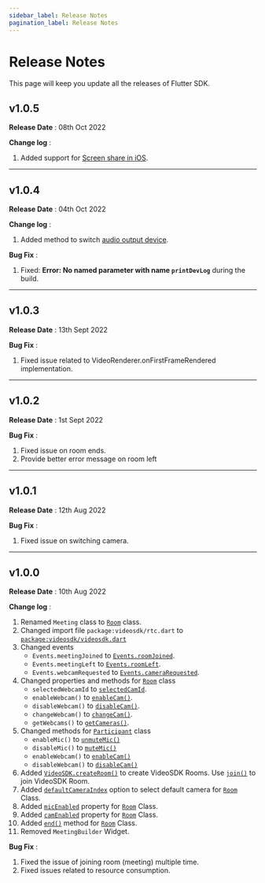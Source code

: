 ```yaml
---
sidebar_label: Release Notes
pagination_label: Release Notes
---
```


# Release Notes

This page will keep you update all the releases of Flutter SDK.

## v1.0.5

**Release Date** : 08th Oct 2022

**Change log** :

1. Added support for [Screen share in iOS](./features/screenshare.md).

---

## v1.0.4

**Release Date** : 04th Oct 2022

**Change log** :

1. Added method to switch [audio output device](./features/switch-audio-output).

**Bug Fix** :

1. Fixed: **Error: No named parameter with name `printDevLog`** during the build.

---

## v1.0.3

**Release Date** : 13th Sept 2022

**Bug Fix** :

1. Fixed issue related to VideoRenderer.onFirstFrameRendered implementation.

---

## v1.0.2

**Release Date** : 1st Sept 2022

**Bug Fix** :

1. Fixed issue on room ends.
2. Provide better error message on room left

---

## v1.0.1

**Release Date** : 12th Aug 2022

**Bug Fix** :

1. Fixed issue on switching camera.

---

## v1.0.0

**Release Date** : 10th Aug 2022

**Change log** :

1. Renamed `Meeting` class to [`Room`](../../api/sdk-reference/room-class/introduction) class.
2. Changed import file `package:videosdk/rtc.dart` to [`package:videosdk/videosdk.dart`](../../api/sdk-reference/videosdk-class/introduction)
3. Changed events
   - `Events.meetingJoined` to [`Events.roomJoined`](../../api/sdk-reference/room-class/events#roomjoined).
   - `Events.meetingLeft` to [`Events.roomLeft`](../../api/sdk-reference/room-class/events#roomleft).
   - `Events.webcamRequested` to [`Events.cameraRequested`](../../api/sdk-reference/room-class/events#camerarequested).
4. Changed properties and methods for [`Room`](../../api/sdk-reference/room-class/introduction) class
   - `selectedWebcamId` to [`selectedCamId`](../../api/sdk-reference/room-class/properties#selectedcamid).
   - `enableWebcam()` to [`enableCam()`](../../api/sdk-reference/room-class/methods#enablecam).
   - `disableWebcam()` to [`disableCam()`](../../api/sdk-reference/room-class/methods#disablecam).
   - `changeWebcam()` to [`changeCam()`](../../api/sdk-reference/room-class/methods#changecam).
   - `getWebcams()` to [`getCameras()`](../../api/sdk-reference/room-class/methods#getcameras).
5. Changed methods for [`Participant`](../../api/sdk-reference/participant-class/introduction) class
   - `enableMic()` to [`unmuteMic()`](../../api/sdk-reference/participant-class/methods#unmutemic)
   - `disableMic()` to [`muteMic()`](../../api/sdk-reference/participant-class/methods#mutemic)
   - `enableWebcam()` to [`enableCam()`](../../api/sdk-reference/participant-class/methods#enablecam)
   - `disableWebcam()` to [`disableCam()`](../../api/sdk-reference/participant-class/methods#disablecam)
6. Added [`VideoSDK.createRoom()`](../../api/sdk-reference/videosdk-class/methods#createroom) to create VideoSDK Rooms. Use [`join()`](../../api/sdk-reference/room-class/methods#join) to join VideoSDK Room.
7. Added [`defaultCameraIndex`](../../api/sdk-reference/videosdk-class/methods#createroom) option to select default camera for [`Room`](../../api/sdk-reference/room-class/introduction) Class.
8. Added [`micEnabled`](../../api/sdk-reference/room-class/properties#micenabled) property for [`Room`](../../api/sdk-reference/room-class/introduction) Class.
9. Added [`camEnabled`](../../api/sdk-reference/room-class/properties#camenabled) property for [`Room`](../../api/sdk-reference/room-class/introduction) Class.
10. Added [`end()`](../../api/sdk-reference/room-class/methods#end) method for [`Room`](../../api/sdk-reference/room-class/introduction) Class.
11. Removed `MeetingBuilder` Widget.

**Bug Fix** :

1. Fixed the issue of joining room (meeting) multiple time.
2. Fixed issues related to resource consumption.
